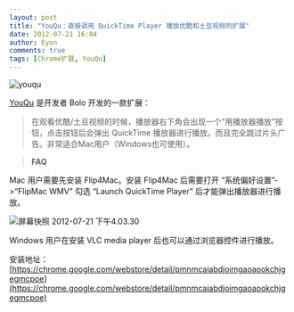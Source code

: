 ```yaml
---
layout: post
title: "YouQu：直接调用 QuickTime Player 播放优酷和土豆视频的扩展"
date: 2012-07-21 16:04
author: Eyon
comments: true
tags: [Chrome扩展, YouQu]
---
```

![](http://chromipic.b0.upaiyun.com/uploads/2012/07/屏幕快照-2012-07-21-下午4.02.13-550x433.png "youqu")

[YouQu](https://chrome.google.com/webstore/detail/pmnmcaiabdjoimgaoaookchjgegmcpoe) 是开发者 Bolo 开发的一款扩展：


>在观看优酷/土豆视频的时候，播放器右下角会出现一个“用播放器播放”按钮，点击按钮后会弹出 QuickTime 播放器进行播放。而且完全跳过片头广告。非常适合Mac用户（Windows也可使用）。




>**FAQ**

Mac 用户需要先安装 Flip4Mac。安装 Flip4Mac 后需要打开 “系统偏好设置”-&gt;“FlipMac WMV” 勾选 “Launch QuickTime Player” 后才能弹出播放器进行播放。

![](http://chromipic.b0.upaiyun.com/uploads/2012/07/屏幕快照-2012-07-21-下午4.03.30-550x421.png "屏幕快照 2012-07-21 下午4.03.30")

Windows 用户在安装 VLC media player 后也可以通过浏览器控件进行播放。


安装地址：[https://chrome.google.com/webstore/detail/pmnmcaiabdjoimgaoaookchjgegmcpoe](https://chrome.google.com/webstore/detail/pmnmcaiabdjoimgaoaookchjgegmcpoe)
